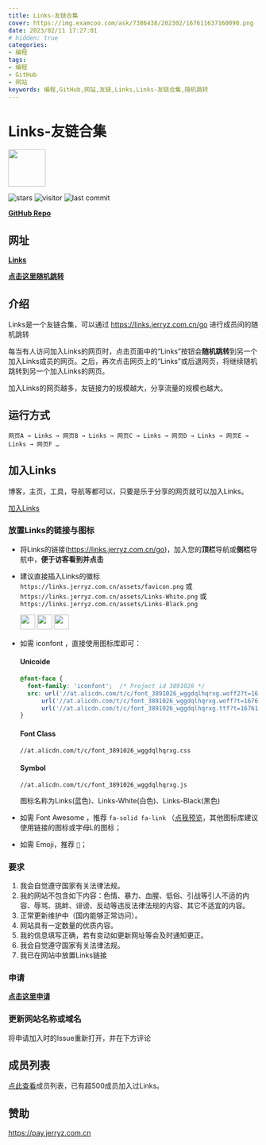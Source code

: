 ```yaml
---
title: Links-友链合集
cover: https://img.examcoo.com/ask/7386438/202302/167611637160090.png
date: 2023/02/11 17:27:01
# hidden: true
categories:
- 编程
tags:
- 编程
- GitHub
- 网站
keywords: 编程,GitHub,网站,友链,Links,Links-友链合集,随机跳转
---
```

# Links-友链合集

<img src="https://links.jerryz.com.cn/assets/favicon.png" width="75">

![stars](https://img.shields.io/github/stars/YangguangZhou/Links?style=flat)
![visitor](https://visitor-badge.laobi.icu/badge?page_id=Links)
![last commit](https://shields.io/github/last-commit/YangguangZhou/Links?style=flat)

**[GitHub Repo](https://github.com/YangguangZhou/Links)**

## 网址

**[Links](https://links.jerryz.com.cn)**

**[点击这里随机跳转](https://links.jerryz.com.cn/go)**

## 介绍

Links是一个友链合集，可以通过 https://links.jerryz.com.cn/go 进行成员间的随机跳转

每当有人访问加入Links的网页时，点击页面中的“Links”按钮会**随机跳转**到另一个加入Links成员的网页。之后，再次点击网页上的“Links”或后退网页，将继续随机跳转到另一个加入Links的网页。

加入Links的网页越多，友链接力的规模越大，分享流量的规模也越大。

## 运行方式

`网页A → Links → 网页B → Links → 网页C → Links → 网页D → Links → 网页E → Links → 网页F …`

## 加入Links

博客，主页，工具，导航等都可以，只要是乐于分享的网页就可以加入Links。

[加入Links](https://github.com/YangguangZhou/Links/issues/new?assignees=YangguangZhou&labels=申请收录&template=beta.yml)

### 放置Links的链接与图标

- 将Links的链接(https://links.jerryz.com.cn/go)，加入您的**顶栏**导航或**侧栏**导航中，**便于访客看到并点击**

- 建议直接插入Links的徽标 `https://links.jerryz.com.cn/assets/favicon.png` 或 `https://links.jerryz.com.cn/assets/Links-White.png` 或 `https://links.jerryz.com.cn/assets/Links-Black.png`
  
  <img src="https://links.jerryz.com.cn/assets/favicon.png" width="30">
  <img src="https://links.jerryz.com.cn/assets/Links-White.png" width="30">
  <img src="https://links.jerryz.com.cn/assets/Links-Black.png" width="30">

- 如需 iconfont ，直接使用图标库即可：
  #### Unicoide
  ```css
  @font-face {
    font-family: 'iconfont';  /* Project id 3891026 */
    src: url('//at.alicdn.com/t/c/font_3891026_wggdqlhqrxg.woff2?t=1676106315250') format('woff2'),
        url('//at.alicdn.com/t/c/font_3891026_wggdqlhqrxg.woff?t=1676106315250') format('woff'),
        url('//at.alicdn.com/t/c/font_3891026_wggdqlhqrxg.ttf?t=1676106315250') format('truetype');
  }
  ```
  #### Font Class
  `//at.alicdn.com/t/c/font_3891026_wggdqlhqrxg.css`
  #### Symbol
  `//at.alicdn.com/t/c/font_3891026_wggdqlhqrxg.js`

  图标名称为Links(蓝色)、Links-White(白色)、Links-Black(黑色)

- 如需 Font Awesome ，推荐 `fa-solid fa-link` （[点我预览](https://fontawesome.com/icons/link?s=solid&f=classic)，其他图标库建议使用链接的图标或字母L的图标；
- 如需 Emoji，推荐 `🔗`；

### 要求

1. 我会自觉遵守国家有关法律法规。
2. 我的网站不包含如下内容：色情、暴力、血腥、低俗、引战等引人不适的内容、辱骂、挑衅、诽谤、反动等违反法律法规的内容、其它不适宜的内容。
3. 正常更新维护中（国内能够正常访问）。
4. 网站具有一定数量的优质内容。
5. 我的信息填写正确，若有变动如更新网址等会及时通知更正。
6. 我会自觉遵守国家有关法律法规。
7. 我已在网站中放置Links链接

### 申请

**[点击这里申请](https://github.com/YangguangZhou/Links/issues/new?assignees=YangguangZhou&labels=申请收录&template=beta.yml)**

### 更新网站名称或域名

将申请加入时的Issue重新打开，并在下方评论

## 成员列表

[点此查看](https://github.com/YangguangZhou/Links/blob/master/member.md)成员列表，已有超500成员加入过Links。

## 赞助

https://pay.jerryz.com.cn
